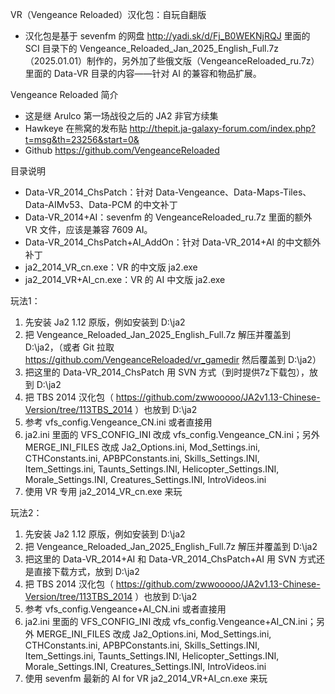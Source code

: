 VR（Vengeance Reloaded）汉化包：自玩自翻版

- 汉化包是基于 sevenfm 的网盘 http://yadi.sk/d/Fj_B0WEKNjRQJ 里面的 SCI 目录下的 Vengeance_Reloaded_Jan_2025_English_Full.7z（2025.01.01）制作的，另外加了些俄文版（VengeanceReloaded_ru.7z）里面的 Data-VR 目录的内容——针对 AI 的兼容和物品扩展。

Vengeance Reloaded 简介

- 这是继 Arulco 第一场战役之后的 JA2 非官方续集
- Hawkeye 在熊窝的发布贴 http://thepit.ja-galaxy-forum.com/index.php?t=msg&th=23256&start=0&
- Github https://github.com/VengeanceReloaded

目录说明

- Data-VR_2014_ChsPatch：针对 Data-Vengeance、Data-Maps-Tiles、Data-AIMv53、Data-PCM 的中文补丁
- Data-VR_2014+AI：sevenfm 的 VengeanceReloaded_ru.7z 里面的额外 VR 文件，应该是兼容 7609 AI。
- Data-VR_2014_ChsPatch+AI_AddOn：针对 Data-VR_2014+AI 的中文额外补丁
- ja2_2014_VR_cn.exe：VR 的中文版 ja2.exe
- ja2_2014_VR+AI_cn.exe：VR 的 AI 中文版 ja2.exe

玩法1：

1. 先安装 Ja2 1.12 原版，例如安装到 D:\ja2
2. 把 Vengeance_Reloaded_Jan_2025_English_Full.7z 解压并覆盖到 D:\ja2，（或者 Git 拉取 https://github.com/VengeanceReloaded/vr_gamedir 然后覆盖到 D:\ja2） 
3. 把这里的 Data-VR_2014_ChsPatch 用 SVN 方式（到时提供7z下载包），放到  D:\ja2
4. 把 TBS 2014 汉化包（ https://github.com/zwwooooo/JA2v1.13-Chinese-Version/tree/113TBS_2014 ）也放到  D:\ja2
5. 参考 vfs_config.Vengeance_CN.ini 或者直接用
6. ja2.ini 里面的 VFS_CONFIG_INI 改成 vfs_config.Vengeance_CN.ini；另外 MERGE_INI_FILES 改成 Ja2_Options.ini, Mod_Settings.ini, CTHConstants.ini, APBPConstants.ini, Skills_Settings.INI, Item_Settings.ini, Taunts_Settings.INI, Helicopter_Settings.INI, Morale_Settings.INI, Creatures_Settings.INI, IntroVideos.ini
7. 使用 VR 专用 ja2_2014_VR_cn.exe 来玩

玩法2：

1. 先安装 Ja2 1.12 原版，例如安装到 D:\ja2
2. 把 Vengeance_Reloaded_Jan_2025_English_Full.7z 解压并覆盖到 D:\ja2
3. 把这里的 Data-VR_2014+AI 和 Data-VR_2014_ChsPatch+AI 用 SVN 方式还是直接下载方式，放到  D:\ja2
4. 把 TBS 2014 汉化包（ https://github.com/zwwooooo/JA2v1.13-Chinese-Version/tree/113TBS_2014 ）也放到  D:\ja2
5. 参考 vfs_config.Vengeance+AI_CN.ini 或者直接用
6. ja2.ini 里面的 VFS_CONFIG_INI 改成 vfs_config.Vengeance+AI_CN.ini；另外 MERGE_INI_FILES 改成 Ja2_Options.ini, Mod_Settings.ini, CTHConstants.ini, APBPConstants.ini, Skills_Settings.INI, Item_Settings.ini, Taunts_Settings.INI, Helicopter_Settings.INI, Morale_Settings.INI, Creatures_Settings.INI, IntroVideos.ini
7. 使用 sevenfm 最新的 AI for VR ja2_2014_VR+AI_cn.exe 来玩
